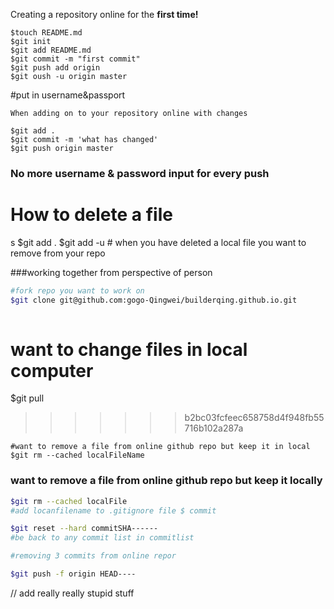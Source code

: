 Creating a repository online for the <b>first time!</b>
```
$touch README.md
$git init
$git add README.md
$git commit -m "first commit"
$git push add origin
$git oush -u origin master
```
#put in username&passport
```
When adding on to your repository online with changes

$git add .
$git commit -m 'what has changed'
$git push origin master
```

### No more username & password input for every push

# How to delete a file
s
$git add .
$git add -u # when you have deleted a local file you want to remove from your repo


###working together from perspective of person

``` sh
#fork repo you want to work on
$git clone git@github.com:gogo-Qingwei/builderqing.github.io.git
 
```

# want to change files in local computer
$git pull
>>>>>>> b2bc03fcfeec658758d4f948fb55716b102a287a
```
#want to remove a file from online github repo but keep it in local
$git rm --cached localFileName
```

### want to remove a file from online github repo but keep it locally

```sh
$git rm --cached localFile
#add locanfilename to .gitignore file $ commit
```

```sh
$git reset --hard commitSHA------
#be back to any commit list in commitlist

#removing 3 commits from online repor

$git push -f origin HEAD----
```
// add really really stupid stuff